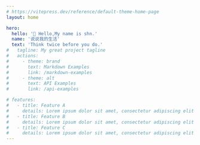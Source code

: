 ```yaml
---
# https://vitepress.dev/reference/default-theme-home-page
layout: home

hero:
  hello: '👋 Hello,My name is shn.'
  name: '说说我的生活'
  text: 'Think twice before you do.'
#   tagline: My great project tagline
#   actions:
#     - theme: brand
#       text: Markdown Examples
#       link: /markdown-examples
#     - theme: alt
#       text: API Examples
#       link: /api-examples

# features:
#   - title: Feature A
#     details: Lorem ipsum dolor sit amet, consectetur adipiscing elit
#   - title: Feature B
#     details: Lorem ipsum dolor sit amet, consectetur adipiscing elit
#   - title: Feature C
#     details: Lorem ipsum dolor sit amet, consectetur adipiscing elit
---
```


<ClientOnly>
  <ViewIndex></ViewIndex>
</ClientOnly>
